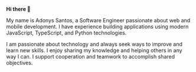 **Hi there 👋**

My name is Adonys Santos, a Software Engineer passionate about web and mobile development. I have experience building applications using modern JavaScript, TypeScript, and Python technologies.

I am passionate about technology and always seek ways to improve and learn new skills. I enjoy sharing my knowledge and helping others in any way I can. I support cooperation and teamwork to accomplish shared objectives.
